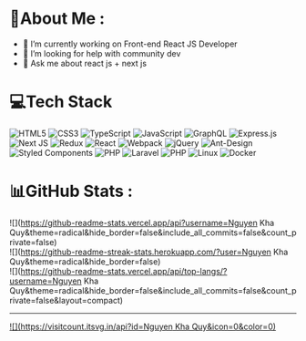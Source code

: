 # 💫About Me :

- 🔭 I’m currently working on Front-end React JS Developer
- 🤔 I’m looking for help with community dev
- 💬 Ask me about react js + next js

# 💻Tech Stack
![HTML5](https://img.shields.io/badge/html5-%23E34F26.svg?style=for-the-badge&logo=html5&logoColor=white) ![CSS3](https://img.shields.io/badge/css3-%231572B6.svg?style=for-the-badge&logo=css3&logoColor=white) ![TypeScript](https://img.shields.io/badge/typescript-%23007ACC.svg?style=for-the-badge&logo=typescript&logoColor=white) ![JavaScript](https://img.shields.io/badge/javascript-%23323330.svg?style=for-the-badge&logo=javascript&logoColor=%23F7DF1E) ![GraphQL](https://img.shields.io/badge/-GraphQL-E10098?style=for-the-badge&logo=graphql&logoColor=white) ![Express.js](https://img.shields.io/badge/express.js-%23404d59.svg?style=for-the-badge&logo=express&logoColor=%2361DAFB) ![Next JS](https://img.shields.io/badge/Next-black?style=for-the-badge&logo=next.js&logoColor=white) ![Redux](https://img.shields.io/badge/redux-%23593d88.svg?style=for-the-badge&logo=redux&logoColor=white) ![React](https://img.shields.io/badge/react-%2320232a.svg?style=for-the-badge&logo=react&logoColor=%2361DAFB) ![Webpack](https://img.shields.io/badge/webpack-%238DD6F9.svg?style=for-the-badge&logo=webpack&logoColor=black) ![jQuery](https://img.shields.io/badge/jquery-%230769AD.svg?style=for-the-badge&logo=jquery&logoColor=white) ![Ant-Design](https://img.shields.io/badge/-AntDesign-%230170FE?style=for-the-badge&logo=ant-design&logoColor=white) ![Styled Components](https://img.shields.io/badge/styled--components-DB7093?style=for-the-badge&logo=styled-components&logoColor=white)
![PHP](https://img.shields.io/badge/styled--components-DB7093?style=for-the-badge&logo=styled-components&logoColor=white)   ![Laravel](https://img.shields.io/badge/Laravel-orange?style=for-the-badge&logo=laravel&logoColor=Orange)  ![PHP](https://img.shields.io/badge/PHP-purple?style=for-the-badge&logo=php&logoColor=Purple)  ![Linux](https://img.shields.io/badge/Linux-black?style=for-the-badge&logo=linux&logoColor=black)  ![Docker](https://img.shields.io/badge/Docker-blue?style=for-the-badge&logo=docker&logoColor=blue) 
# 📊GitHub Stats :
![](https://github-readme-stats.vercel.app/api?username=Nguyen Kha Quy&theme=radical&hide_border=false&include_all_commits=false&count_private=false)<br/>
![](https://github-readme-streak-stats.herokuapp.com/?user=Nguyen Kha Quy&theme=radical&hide_border=false)<br/>
![](https://github-readme-stats.vercel.app/api/top-langs/?username=Nguyen Kha Quy&theme=radical&hide_border=false&include_all_commits=false&count_private=false&layout=compact)

---
[![](https://visitcount.itsvg.in/api?id=Nguyen Kha Quy&icon=0&color=0)](https://visitcount.itsvg.in)
